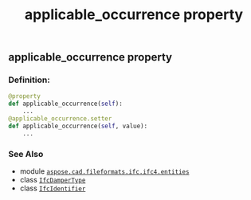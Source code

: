 ﻿---
title: applicable_occurrence property
second_title: Aspose.CAD for Python via .NET API References
description: 
type: docs
weight: 30
url: /python-net/aspose.cad.fileformats.ifc.ifc4.entities/ifcdampertype/applicable_occurrence/
is_root: false
---

## applicable_occurrence property

### Definition:
```python
@property
def applicable_occurrence(self):
    ...
@applicable_occurrence.setter
def applicable_occurrence(self, value):
    ...
```

### See Also
* module [`aspose.cad.fileformats.ifc.ifc4.entities`](../../)
* class [`IfcDamperType`](/cad/python-net/aspose.cad.fileformats.ifc.ifc4.entities/ifcdampertype)
* class [`IfcIdentifier`](/cad/python-net/aspose.cad.fileformats.ifc.ifc4.types/ifcidentifier)
